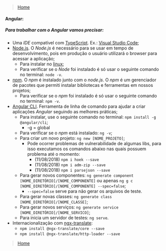 > [Home](README.md)

#### Angular:

##### Para trabalhar com o Angular vamos precisar:

* Uma *IDE* compatível com [TypeScript](https://www.typescriptlang.org/). Ex.: [Visual Studio Code](https://code.visualstudio.com/);
* [Node.js](https://nodejs.org/en/). O *Node.js* é necessário para se usar em tempo de desenvolvimento, pois em produção o usuário utilizará o browser para acessar a aplicação;
  - Para instalar no [linux](NODE_LINUX.md);
  - Para verificar se o *Node* foi instalado é só usar o seguinte comando no terminal: `node -v`.
* [npm](https://www.npmjs.com/). O *npm* é instalado junto com o *node.js*. O *npm* é um gerenciador de pacotes que permiti instalar bibliotecas e ferramentas em nossos projetos;
  - Para verificar se o *npm* foi instalado é só usar o seguinte comando no terminal: `npm -v`.
* [Angular CLI](https://cli.angular.io/). Ferramenta de linha de comando para ajudar a criar aplicações *Angular* seguindo as melhores práticas;
  - Para instalar, use o seguinte comando no terminal: `npm install -g @angular/cli`;
    - -g = global
  - Para verificar se o *npm* está instalado: `ng -v`;
  - Para criar um novo projeto: `ng new [NOME_PROJETO]`; 
	- Pode ocorrer problemas de vulnerabilidade de algumas libs, para isso executamos os comandos abaixo nas quais possuem problema até o momento:
	  - (11/08/2018) `npm i hoek --save`
	  - (11/08/2018) `npm i adm-zip --save`
	  - (11/08/2018) `npm i parsejson --save`
  - Para gerar novos componentes: `ng generate component [NOME_DIRETÓRIO]/[NOME_COMPONENTE]` ou apenas `ng g c [NOME_DIRETÓRIO]/[NOME_COMPONENTE] --spec=false`;
    - `--spec=false` serve para não gerar os arquivos de teste.
  - Para gerar novas classes: `ng generate class [NOME_DIRETÓRIO]/[NOME_CLASSE]`;
  - Para gerar novos serviços: `ng generate service [NOME_DIRETÓRIO]/[NOME_SERVICO]`;
  - Para inicia um servidor de testes: `ng serve`.
* Internacionalização com [ngx-translate](https://github.com/ngx-translate/core):
	- `npm install @ngx-translate/core --save`
	- `npm install @ngx-translate/http-loader --save`

> [Home](README.md)